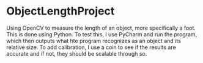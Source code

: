 # ObjectLengthProject

Using OpenCV to measure the length of an object, more specifically a foot. This is done using Python. To test this, I use PyCharm and run the program, which then outputs what hte program recognizes as an object and its relative size. To add calibration, I use a coin to see if the results are accurate and if not, they should be scalable through so.
